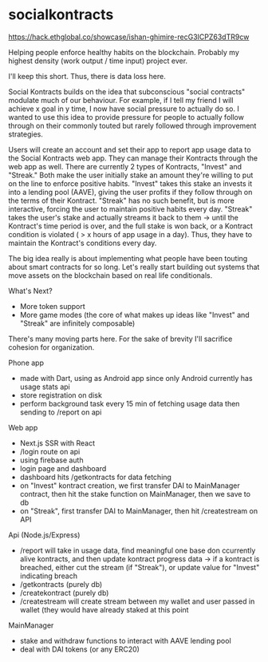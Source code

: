 # socialkontracts
https://hack.ethglobal.co/showcase/ishan-ghimire-recG3ICPZ63dTR9cw

Helping people enforce healthy habits on the blockchain. Probably my highest density (work output / time input) project ever.

I'll keep this short. Thus, there is data loss here.

Social Kontracts builds on the idea that subconscious "social contracts" modulate much of our behaviour. For example, if I tell my friend I will achieve x goal in y time, I now have social pressure to actually do so. I wanted to use this idea to provide pressure for people to actually follow through on their commonly touted but rarely followed through improvement strategies.

Users will create an account and set their app to report app usage data to the Social Kontracts web app. They can manage their Kontracts through the web app as well. There are currently 2 types of Kontracts, "Invest" and "Streak." Both make the user initially stake an amount they're willing to put on the line to enforce positive habits. "Invest" takes this stake an invests it into a lending pool (AAVE), giving the user profits if they follow through on the terms of their Kontract. "Streak" has no such benefit, but is more interactive, forcing the user to maintain positive habits every day. "Streak" takes the user's stake and actually streams it back to them -> until the Kontract's time period is over, and the full stake is won back, or a Kontract condition is violated ( > x hours of app usage in a day). Thus, they have to maintain the Kontract's conditions every day.

The big idea really is about implementing what people have been touting about smart contracts for so long. Let's really start building out systems that move assets on the blockchain based on real life conditionals.

What's Next?

- More token support
- More game modes (the core of what makes up ideas like "Invest" and "Streak" are infinitely composable)


There's many moving parts here. For the sake of brevity I'll sacrifice cohesion for organization.

Phone app

- made with Dart, using as Android app since only Android currently has usage stats api
- store registration on disk
- perform background task every 15 min of fetching usage data then sending to /report on api

Web app

- Next.js SSR with React
- /login route on api
- using firebase auth
- login page and dashboard
- dashboard hits /getkontracts for data fetching
- on "Invest" kontract creation, we first transfer DAI to MainManager contract, then hit the stake function on MainManager, then we save to db
- on "Streak", first transfer DAI to MainManager, then hit /createstream on API

Api (Node.js/Express)

- /report will take in usage data, find meaningful one base don ccurrently alive kontracts, and then update kontract progress data -> if a kontract is breached, either cut the stream (if "Streak"), or update value for "Invest" indicating breach
- /getkontracts (purely db)
- /createkontract (purely db)
- /createstream will create stream between my wallet and user passed in wallet (they would have already staked at this point

MainManager

- stake and withdraw functions to interact with AAVE lending pool
- deal with DAI tokens (or any ERC20)
